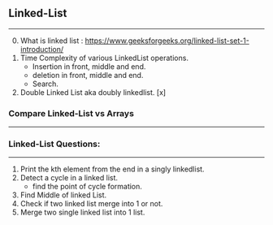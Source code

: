 ##                       Linked-List 
--------------------------------------------------------------------------------------------------
0. What is linked list : https://www.geeksforgeeks.org/linked-list-set-1-introduction/
1. Time Complexity of various LinkedList operations.
    - Insertion in front, middle and end.
    - deletion in front, middle and end.
    - Search.
3. Double Linked List aka doubly linkedlist. [x]

###  Compare Linked-List vs Arrays
--------------------------------------------------------------------------------------------------




###       Linked-List Questions:
--------------------------------------------------------------------------------------------------
1.    Print the kth element from the end in a singly linkedlist.
2.    Detect a cycle in a linked list.
      -  find the point of cycle formation.
3.    Find Middle of linked List.
4.    Check if two linked list merge into 1 or not.
5.    Merge two single linked list into 1 list.





